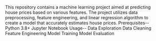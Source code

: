 This repository contains a machine learning project aimed at predicting house prices based on various features. The project utilizes data preprocessing, feature engineering, and linear regression algorithm to create a model that accurately estimates house prices.
Prerequisites--
Python 3.8+
Jupyter Notebook
Usage--
Data Exploration
Data Cleaning
Feature Engineering
Model Training
Model Evaluation

